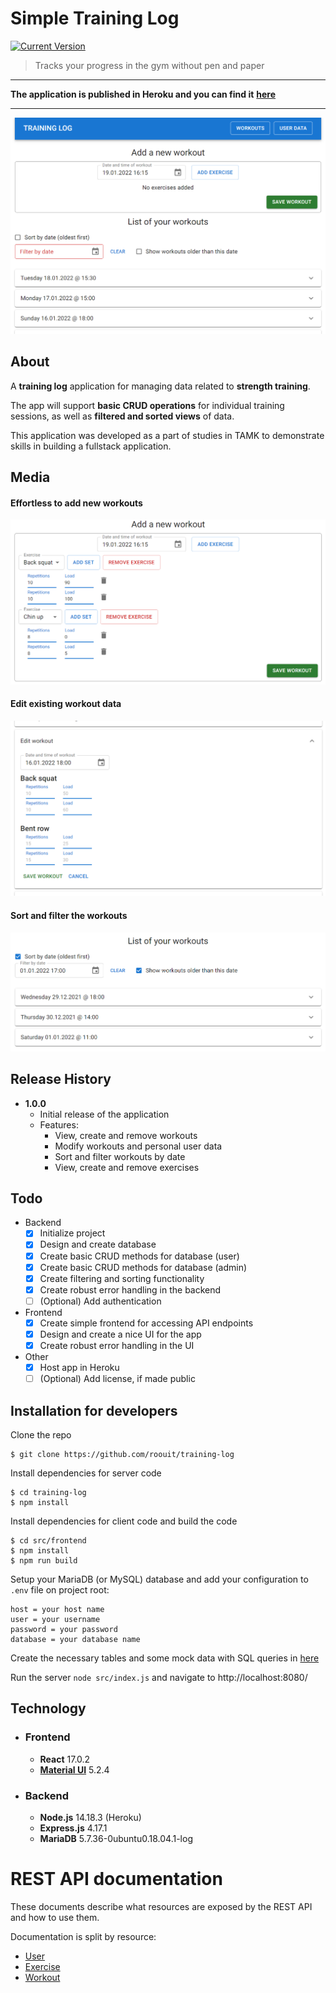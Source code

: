 # Simple Training Log

[![Current Version][current-version]][current-version]

> Tracks your progress in the gym without pen and paper
***
**The application is published in Heroku and you can find it** [**here**](https://simple-training-log.herokuapp.com/)
***

![](docs/user.png)

## About

A **training log** application for managing data related to **strength training**.

The app will support **basic CRUD operations** for individual training sessions, as well as **filtered and sorted views** of data.

This application was developed as a part of studies in TAMK to demonstrate skills in building a fullstack application.

## Media

#### Effortless to add new workouts

![](docs/new.png)

#### Edit existing workout data

![](docs/edit.png)

#### Sort and filter the workouts

![](docs/sort.png)

## Release History

* **1.0.0**
  * Initial release of the application
  * Features:
    * View, create and remove workouts
    * Modify workouts and personal user data
    * Sort and filter workouts by date
    * View, create and remove exercises

## Todo

- Backend
  - [x] Initialize project
  - [x] Design and create database
  - [x] Create basic CRUD methods for database (user)
  - [x] Create basic CRUD methods for database (admin)
  - [x] Create filtering and sorting functionality
  - [x] Create robust error handling in the backend
  - [ ] (Optional) Add authentication
- Frontend
  - [x] Create simple frontend for accessing API endpoints
  - [x] Design and create a nice UI for the app
  - [x] Create robust error handling in the UI
- Other
  - [x] Host app in Heroku
  - [ ] (Optional) Add license, if made public

## Installation for developers

Clone the repo

```
$ git clone https://github.com/roouit/training-log
```

Install dependencies for server code

```
$ cd training-log
$ npm install
```

Install dependencies for client code and build the code

```
$ cd src/frontend
$ npm install
$ npm run build
```

Setup your MariaDB (or MySQL) database and add your configuration to `.env` file on project root:

```
host = your host name
user = your username
password = your password
database = your database name
```

Create the necessary tables and some mock data with SQL queries in [here](docs/db-creation-queries.sql)

Run the server `node src/index.js` and navigate to http://localhost:8080/

## Technology

* ### Frontend
  * **React** 17.0.2
  * [**Material UI**](https://mui.com/) 5.2.4
* ### Backend
  * **Node.js** 14.18.3 (Heroku)
  * **Express.js** 4.17.1
  * **MariaDB** 5.7.36-0ubuntu0.18.04.1-log

# REST API documentation

These documents describe what resources are exposed by the REST API and how to use them.

Documentation is split by resource:
* [User](src/api/v1/docs/user-api.md)
* [Exercise](src/api/v1/docs/exercise-api.md)
* [Workout](src/api/v1/docs/workout-api.md)

<!-- Markdown link & img dfn's -->
[current-version]: https://img.shields.io/badge/version-1.0.0-green